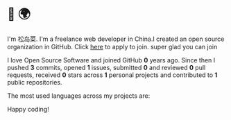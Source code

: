 # 👋 🌍

I'm 松岛菜. I'm a freelance web developer in China.I created an open source organization in GitHub. Click [here](https://github.com/Magic-Academy/.github/issues/new?assignees=&labels=invite+me+to+the+organisation&template=invitation.yml&title=Please+invite+me+to+the+GitHub+Community+Organization) to apply to join. super glad you can join

I love Open Source Software and joined GitHub **0** years ago. Since then I pushed **3** commits, opened **1** issues, submitted **0** and reviewed **0** pull requests, received **0** stars across **1** personal projects and contributed to **1** public repositories.

The most used languages across my projects are:



Happy coding!
